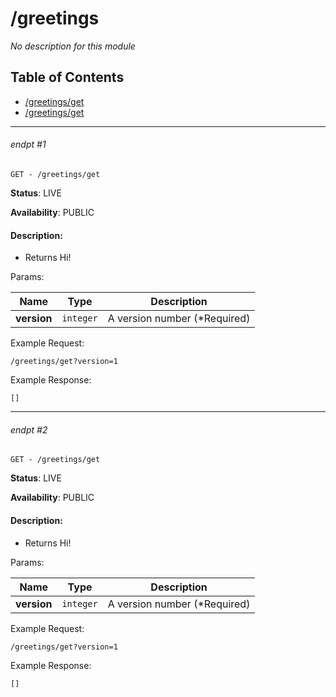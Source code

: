 # /greetings

_No description for this module_

## Table of Contents
- [/greetings/get](#endpt-1)
- [/greetings/get](#endpt-2)

___
###### endpt #1
```
GET - /greetings/get
```

**Status**: LIVE

**Availability**: PUBLIC

#### Description:
- Returns Hi!

Params:

| Name | Type | Description |
|--|--|--|
| **version** | `integer` | A version number (*Required)


Example Request:
```
/greetings/get?version=1
```

Example Response:
```
[]
```
___
###### endpt #2
```
GET - /greetings/get
```

**Status**: LIVE

**Availability**: PUBLIC

#### Description:
- Returns Hi!

Params:

| Name | Type | Description |
|--|--|--|
| **version** | `integer` | A version number (*Required)


Example Request:
```
/greetings/get?version=1
```

Example Response:
```
[]
```
